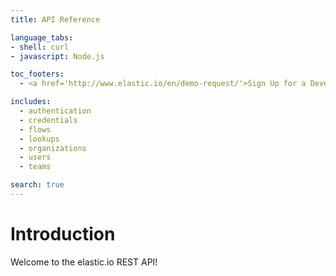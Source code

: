 ```yaml
---
title: API Reference

language_tabs:
- shell: curl
- javascript: Node.js

toc_footers:
  - <a href='http://www.elastic.io/en/demo-request/'>Sign Up for a Developer Key</a>

includes:
  - authentication
  - credentials
  - flows
  - lookups
  - organizations
  - users
  - teams

search: true
---
```


# Introduction

Welcome to the elastic.io REST API!
